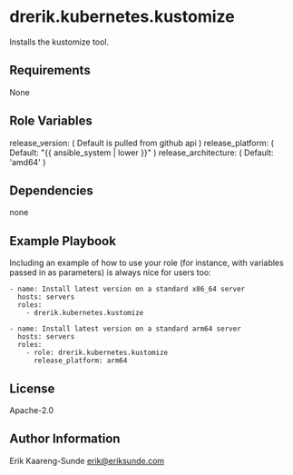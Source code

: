 drerik.kubernetes.kustomize
=========

Installs the kustomize tool.

Requirements
------------

None

Role Variables
--------------

release_version: ( Default is pulled from github api )
release_platform: ( Default: "{{ ansible_system | lower }}" )
release_architecture: ( Default: 'amd64' )

Dependencies
------------

none

Example Playbook
----------------

Including an example of how to use your role (for instance, with variables passed in as parameters) is always nice for users too:

    - name: Install latest version on a standard x86_64 server
      hosts: servers
      roles:
        - drerik.kubernetes.kustomize

    - name: Install latest version on a standard arm64 server
      hosts: servers
      roles:
        - role: drerik.kubernetes.kustomize
          release_platform: arm64

        

License
-------

Apache-2.0

Author Information
------------------

Erik Kaareng-Sunde <erik@eriksunde.com>
